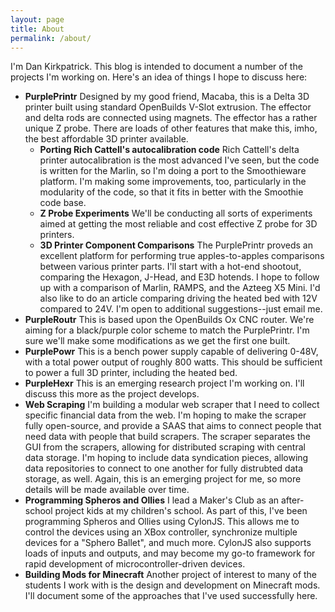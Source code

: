 ```yaml
---
layout: page
title: About
permalink: /about/
---
```


I'm Dan Kirkpatrick.  This blog is intended to document a number of the projects I'm working on.  Here's an idea of things I hope to discuss here:

- **PurplePrintr**
   Designed by my good friend, Macaba, this is a Delta 3D printer built using standard OpenBuilds V-Slot extrusion.  The effector and delta rods are connected using magnets.  The effector has a rather unique Z probe.  There are loads of other features that make this, imho, the best affordable 3D printer available.
   - **Porting Rich Cattell's autocalibration code**
       Rich Cattell's delta printer autocalibration is the most advanced I've seen, but the code is written for the Marlin, so I'm doing a port to the Smoothieware platform.  I'm making some improvements, too, particularly in the modularity of the code, so that it fits in better with the Smoothie code base.
   - **Z Probe Experiments**
       We'll be conducting all sorts of experiments aimed at getting the most reliable and cost effective Z probe for 3D printers.  
  - **3D Printer Component Comparisons**
       The PurplePrintr proveds an excellent platform for performing true apples-to-apples comparisons between various printer parts.  I'll start with a hot-end shootout, comparing the Hexagon, J-Head, and E3D hotends.  I hope to follow up with a comparison of Marlin, RAMPS, and the Azteeg X5 Mini.  I'd also like to do an article comparing driving the heated bed with 12V compared to 24V.  I'm open to additional suggestions--just email me.
- **PurpleRoutr**
   This is based upon the OpenBuilds Ox CNC router.  We're aiming for a black/purple color scheme to match the PurplePrintr.  I'm sure we'll make some modifications as we get the first one built.
- **PurplePowr**
   This is a bench power supply capable of delivering 0-48V, with a total power output of roughly 800 watts.  This should be sufficient to power a full 3D printer, including the heated bed.
- **PurpleHexr**
   This is an emerging research project I'm working on.  I'll discuss this more as the project develops.
- **Web Scraping**
   I'm building a modular web scraper that I need to collect specific financial data from the web.  I'm hoping to make the scraper fully open-source, and provide a SAAS that aims to connect people that need data with people that build scrapers.  The scraper separates the GUI from the scrapers, allowing for distributed scraping with central data storage.  I'm hoping to include data syndication pieces, allowing data repositories to connect to one another for fully distrubted data storage, as well.  Again, this is an emerging project for me, so more details will be made available over time. 
- **Programming Spheros and Ollies**
   I lead a Maker's Club as an after-school project kids at my children's school.  As part of this, I've been programming Spheros and Ollies using CylonJS.  This allows me to control the devices using an XBox controller, synchronize multiple devices for a "Sphero Ballet", and much more.  CylonJS also supports loads of inputs and outputs, and may become my go-to framework for rapid development of microcontroller-driven devices.
- **Building Mods for Minecraft**
   Another project of interest to many of the students I work with is the design and development on Minecraft mods.  I'll document some of the approaches that I've used successfully here.
